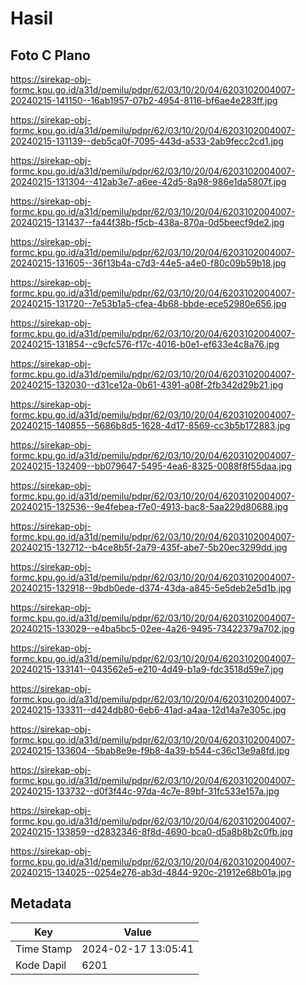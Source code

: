 # Hasil

## Foto C Plano

https://sirekap-obj-formc.kpu.go.id/a31d/pemilu/pdpr/62/03/10/20/04/6203102004007-20240215-141150--16ab1957-07b2-4954-8116-bf6ae4e283ff.jpg

https://sirekap-obj-formc.kpu.go.id/a31d/pemilu/pdpr/62/03/10/20/04/6203102004007-20240215-131139--deb5ca0f-7095-443d-a533-2ab9fecc2cd1.jpg

https://sirekap-obj-formc.kpu.go.id/a31d/pemilu/pdpr/62/03/10/20/04/6203102004007-20240215-131304--412ab3e7-a6ee-42d5-8a98-986e1da5807f.jpg

https://sirekap-obj-formc.kpu.go.id/a31d/pemilu/pdpr/62/03/10/20/04/6203102004007-20240215-131437--fa44f38b-f5cb-438a-870a-0d5beecf9de2.jpg

https://sirekap-obj-formc.kpu.go.id/a31d/pemilu/pdpr/62/03/10/20/04/6203102004007-20240215-131605--36f13b4a-c7d3-44e5-a4e0-f80c09b59b18.jpg

https://sirekap-obj-formc.kpu.go.id/a31d/pemilu/pdpr/62/03/10/20/04/6203102004007-20240215-131720--7e53b1a5-cfea-4b68-bbde-ece52980e656.jpg

https://sirekap-obj-formc.kpu.go.id/a31d/pemilu/pdpr/62/03/10/20/04/6203102004007-20240215-131854--c9cfc576-f17c-4016-b0e1-ef633e4c8a76.jpg

https://sirekap-obj-formc.kpu.go.id/a31d/pemilu/pdpr/62/03/10/20/04/6203102004007-20240215-132030--d31ce12a-0b61-4391-a08f-2fb342d29b21.jpg

https://sirekap-obj-formc.kpu.go.id/a31d/pemilu/pdpr/62/03/10/20/04/6203102004007-20240215-140855--5686b8d5-1628-4d17-8569-cc3b5b172883.jpg

https://sirekap-obj-formc.kpu.go.id/a31d/pemilu/pdpr/62/03/10/20/04/6203102004007-20240215-132409--bb079647-5495-4ea6-8325-0088f8f55daa.jpg

https://sirekap-obj-formc.kpu.go.id/a31d/pemilu/pdpr/62/03/10/20/04/6203102004007-20240215-132536--9e4febea-f7e0-4913-bac8-5aa229d80688.jpg

https://sirekap-obj-formc.kpu.go.id/a31d/pemilu/pdpr/62/03/10/20/04/6203102004007-20240215-132712--b4ce8b5f-2a79-435f-abe7-5b20ec3299dd.jpg

https://sirekap-obj-formc.kpu.go.id/a31d/pemilu/pdpr/62/03/10/20/04/6203102004007-20240215-132918--9bdb0ede-d374-43da-a845-5e5deb2e5d1b.jpg

https://sirekap-obj-formc.kpu.go.id/a31d/pemilu/pdpr/62/03/10/20/04/6203102004007-20240215-133029--e4ba5bc5-02ee-4a26-9495-73422379a702.jpg

https://sirekap-obj-formc.kpu.go.id/a31d/pemilu/pdpr/62/03/10/20/04/6203102004007-20240215-133141--043562e5-e210-4d49-b1a9-fdc3518d59e7.jpg

https://sirekap-obj-formc.kpu.go.id/a31d/pemilu/pdpr/62/03/10/20/04/6203102004007-20240215-133311--d424db80-6eb6-41ad-a4aa-12d14a7e305c.jpg

https://sirekap-obj-formc.kpu.go.id/a31d/pemilu/pdpr/62/03/10/20/04/6203102004007-20240215-133604--5bab8e9e-f9b8-4a39-b544-c36c13e9a8fd.jpg

https://sirekap-obj-formc.kpu.go.id/a31d/pemilu/pdpr/62/03/10/20/04/6203102004007-20240215-133732--d0f3f44c-97da-4c7e-89bf-31fc533e157a.jpg

https://sirekap-obj-formc.kpu.go.id/a31d/pemilu/pdpr/62/03/10/20/04/6203102004007-20240215-133859--d2832346-8f8d-4690-bca0-d5a8b8b2c0fb.jpg

https://sirekap-obj-formc.kpu.go.id/a31d/pemilu/pdpr/62/03/10/20/04/6203102004007-20240215-134025--0254e276-ab3d-4844-920c-21912e68b01a.jpg


## Metadata

| Key        | Value               |
| ---------- | ------------------- |
| Time Stamp | 2024-02-17 13:05:41 |
| Kode Dapil | 6201                |



